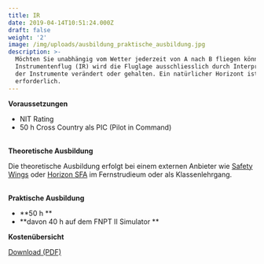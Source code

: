 ```yaml
---
title: IR
date: 2019-04-14T10:51:24.000Z
draft: false
weight: '2'
image: /img/uploads/ausbildung_praktische_ausbildung.jpg
description: >-
  Möchten Sie unabhängig vom Wetter jederzeit von A nach B fliegen können? Beim
  Instrumentenflug (IR) wird die Fluglage ausschliesslich durch Interpretation
  der Instrumente verändert oder gehalten. Ein natürlicher Horizont ist nicht
  erforderlich.
---
```

**Voraussetzungen**

* NIT Rating
* 50 h Cross Country als PIC (Pilot in Command)

\
**Theoretische Ausbildung**

Die theoretische Ausbildung erfolgt bei einem externen Anbieter wie [Safety Wings](https://www.safetywings.ch/) oder [Horizon SFA](https://www.horizon-sfa.ch/de) im Fernstrudieum oder als Klassenlehrgang.

\
**Praktische Ausbildung**

* **50 h **
* **davon 40 h auf dem FNPT II Simulator  **

**Kostenübersicht**

[Download (PDF)](pdf)
